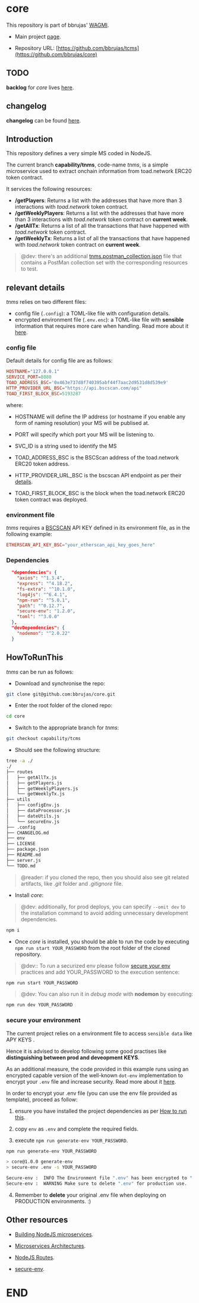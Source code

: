 # core

This repository is part of bbrujas' [WAGMI](https://github.com/bbrujas).

- Main project [page](https://github.com/bbrujas).

- Repository URL: [https://github.com/bbrujas/tcms](https://github.com/bbrujas/core)

## TODO

**backlog** for *core* lives [here](./TODO.md).

## changelog

**changelog** can be found [here](./CHANGELOG.md).

## Introduction

This repository defines a very simple MS coded in NodeJS.

The current branch **capability/tnms**, code-name *tnms*, is a simple microservice used to extract onchain information from toad.network ERC20 token contract.

It services the following resources:

- **/getPlayers**: Returns a list with the addresses that have more than 3 interactions with *toad.network* token contract.
- **/getWeeklyPlayers**: Returns a list with the addresses that have more than 3 interactions with *toad.network* token contract on **current week**.
- **/getAllTx**: Returns a list of all the transactions that have happened with *toad.network* token contract.
- **/getWeeklyTx**: Returns a list of all the transactions that have happened with *toad.network* token contract on **current week**.

> @dev: there's an additional [tnms.postman_collection.json](./tnms.postman_collection.json) file that contains a PostMan collection set with the corresponding resources to test.

## relevant details

*tnms* relies on two different files:

- config file (`.config`): a TOML-like file with configuration details.
- encrypted environment file (`.env.enc`): a TOML-like file with **sensible** information that requires more care when handling. Read more about it [here](#secure-your-environment).

### config file

Default details for config file are as follows:

```toml
HOSTNAME="127.0.0.1"
SERVICE_PORT=8080
TOAD_ADDRESS_BSC='0x463e737d8f740395abf44f7aac2d9531d8d539e9'
HTTP_PROVIDER_URL_BSC="https://api.bscscan.com/api"
TOAD_FIRST_BLOCK_BSC=5193287
```

where:

- HOSTNAME will define the IP address (or hostname if you enable any form of naming resolution) your MS will be publised at.

- PORT will specify which port your MS will be listening to.

- SVC_ID is a string used to identify the MS

- TOAD_ADDRESS_BSC is the BSCScan address of the toad.network ERC20 token address.

- HTTP_PROVIDER_URL_BSC is the bscscan API endpoint as per their [details](https://docs.bscscan.com/getting-started/endpoint-urls).

- TOAD_FIRST_BLOCK_BSC is the block when the toad.network ERC20 token contract was deployed.

### environment file

*tnms* requires a [BSCSCAN](https://bscscan.com) API KEY defined in its environment file, as in the following example:

```toml
ETHERSCAN_API_KEY_BSC="your_etherscan_api_key_goes_here"
```

### Dependencies

```json
  "dependencies": {
    "axios": "^1.3.4",
    "express": "^4.18.2",
    "fs-extra": "^10.1.0",
    "log4js": "^6.4.1",
    "npm-run": "^5.0.1",
    "path": "^0.12.7",
    "secure-env": "1.2.0",
    "toml": "^3.0.0"
  },
  "devDependencies": {
    "nodemon": "^2.0.22"
  }
```

## HowToRunThis

*tnms* can be run as follows:

- Download and synchronise the repo:

```sh
git clone git@github.com:bbrujas/core.git
```

- Enter the root folder of the cloned repo:

```sh
cd core
```

- Switch to the appropriate branch for *tnms*:

```sh
git checkout capability/tcms
```

- Should see the following structure:

```sh
tree -a ./
./
├── routes
│   ├── getAllTx.js
│   ├── getPlayers.js
│   ├── getWeeklyPlayers.js
│   └── getWeeklyTx.js
├── utils
│   ├── configEnv.js
│   ├── dataProcessor.js
│   ├── dateUtils.js
│   └── secureEnv.js
├── .config
├── CHANGELOG.md
├── env
├── LICENSE
├── package.json
├── README.md
├── server.js
└── TODO.md
```
> @reader: if you cloned the repo, then you should also see git related artifacts, like *.git* folder and *.gitignore* file. 

- Install *core*:
> @dev: additionally, for prod deploys, you can specify `--omit dev` to the installation command to avoid adding unnecessary development dependencies.

```sh
npm i
```

- Once *core* is installed, you should be able to run the code by executing `npm run start YOUR_PASSWORD` from the root folder of the cloned repository.

> @dev:: To run a securized env please follow [secure your env](#secure-your-environment) practices and add YOUR_PASSWORD to the execution sentence:

```sh
npm run start YOUR_PASSWORD
```

> @dev: You can also run it in *debug mode* with **nodemon** by executing:

```sh
npm run dev YOUR_PASSWORD
```

### secure your environment  

The current project relies on a environment file to access `sensible data` like APY KEYS .

Hence it is advised to develop following some good practises like **distinguishing between prod and deveopment KEYS**.

As an additional measure, the code provided in this example runs using an encrypted capable version of the well-known `dot-env` implementation to encrypt your `.env` file and increase security. Read more about it [here](https://github.com/kunalpanchal/secure-env).

In order to encrypt your .env file (you can use the env file provided as template), proceed as follow: 

1. ensure you have installed the project dependencies as per [How to run this](#howto-run-this).  

2. copy `env` as `.env` and complete the required fields.  

3. execute `npm run generate-env YOUR_PASSWORD`. 

```sh  
npm run generate-env YOUR_PASSWORD

> core@1.0.0 generate-env  
> secure-env .env -s YOUR_PASSWORD  

Secure-env :  INFO The Environment file ".env" has been encrypted to ".env.enc".  
Secure-env :  WARNING Make sure to delete ".env" for production use.  
```  

4. Remember to **delete** your original .env file when deploying on PRODUCTION environments. :)  

## Other resources

- [Building NodeJS microservices](https://blog.logrocket.com/building-microservices-node-js/).

- [Microservices Architectures](https://codeforgeek.com/microservices-nodejs/).

- [NodeJS Routes](https://developer.mozilla.org/en-US/docs/Learn/Server-side/Express_Nodejs/routes).

- [secure-env](https://github.com/kunalpanchal/secure-env).

# END